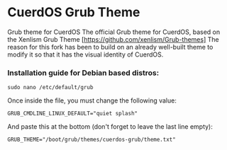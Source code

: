 # CuerdOS Grub Theme
Grub theme for CuerdOS
The official Grub theme for CuerdOS, based on the Xenlism Grub Theme [https://github.com/xenlism/Grub-themes]
The reason for this fork has been to build on an already well-built theme to modify it so that it has the visual identity of CuerdOS.

### Installation guide for Debian based distros:

```
sudo nano /etc/default/grub
```
Once inside the file, you must change the following value:
```
GRUB_CMDLINE_LINUX_DEFAULT="quiet splash"
```
And paste this at the bottom (don't forget to leave the last line empty):
```
GRUB_THEME="/boot/grub/themes/cuerdos-grub/theme.txt"

```
